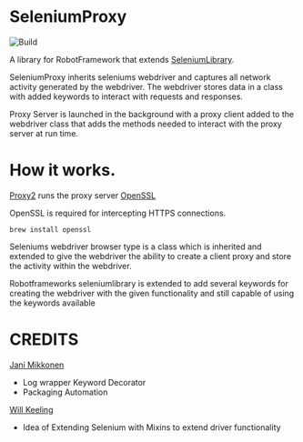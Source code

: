 # SeleniumProxy

![Build](https://github.com/teaglebuilt/robotframework-seleniumproxy/workflows/Python%20package/badge.svg)

A library for RobotFramework that extends [SeleniumLibrary](https://github.com/robotframework/SeleniumLibrary).

SeleniumProxy inherits seleniums webdriver and captures all network activity generated by the webdriver. The webdriver stores data in a class with added keywords to interact with requests and responses.

Proxy Server is launched in the background with a proxy client added to the webdriver class that adds the methods needed to interact with the proxy server at run time.

# How it works.

[Proxy2](https://github.com/inaz2/proxy2) runs the proxy server
[OpenSSL](https://github.com/inaz2/proxy2)

OpenSSL is required for intercepting HTTPS connections.

```
brew install openssl
```

Seleniums webdriver browser type is a class which is inherited and extended to give the webdriver the ability to create a client proxy and store the activity within the webdriver.

Robotframeworks seleniumlibrary is extended to add several keywords for creating the webdriver with the given functionality and still capable of using the keywords available

# CREDITS

[Jani Mikkonen](http://github.com/rasjani)

- Log wrapper Keyword Decorator
- Packaging Automation

[Will Keeling](https://github.com/wkeeling)

- Idea of Extending Selenium with Mixins to extend driver functionality
